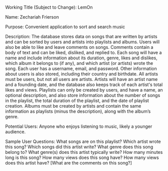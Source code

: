 Working Title (Subject to Change): LemOn

Name: Zechariah Frierson

Purpose: Convenient application to sort and search music

Description: The database stores data on songs that are written by artists and can be sorted by users and artists into playlists and albums. Users will also be able to like and leave comments on songs. Comments contain a body of text and can be liked, disliked, and replied to. Each song will have a name and include information about its duration, genre, likes and dislikes, which album it belongs to (if any), and which artist (or artists) wrote the song. Each user has a username, email, and password. Other information about users is also stored, including their country and birthdate. All artists must be users, but not all users are artists. Artists will have an artist name and a founding date, and the database also keeps track of each artist's total likes and views. Playlists can only be created by users, and have a name, an optional description, and also store information about the number of songs in the playlist, the total duration of the playlist, and the date of playlist creation. Albums must be created by artists and contain the same information as playlists (minus the description), along with the album’s genre.

Potential Users: Anyone who enjoys listening to music, likely a younger audience.

Sample User Questions: What songs are on this playlist? Which artist wrote this song? Which songs did this artist write? What genre does this song belong to? What genre(s) does this artist typically write? How many minutes long is this song? How many views does this song have? How many views does this artist have? [What are the comments on this song?]
